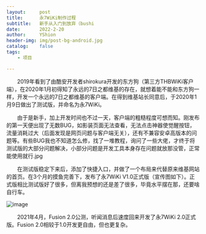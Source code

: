 ```yaml
---
layout:     post
title:      永7WiKi制作过程
subtitle:   新手从入门到放弃（bushi
date:       2022-2-20
author:     YShion
header-img: img/post-bg-android.jpg
catalog:    false
tags:
    - 项目

---
```

&emsp;&emsp;2019年看到了由酷安开发者shirokura开发的东方狗（第三方THBWiKi客户端），在2020年1月初得知了永远的7日之都维基的存在，就想着能不能和东方狗一样，开发一个永远的7日之都维基的客户端。在得到维基站长同意后，于2020年1月9日做出了测试版，并命名为永7WiKi。

&emsp;&emsp;由于是新手，加上开发时间也不过一天，客户端的粗糙程度可想而知。刚发布的第一天便出现了无数BUG，如影装页面无法查看，无法点击神器使觉醒按钮，流量消耗过大（后面发现是网页问题与客户端无关），还有不兼容安卓高版本的问题等。有些BUG我也不知道怎么修，找了一堆教程，询问了一些大佬，才终于将测试版的大部分问题解决，小部分问题是开发工具本身存在问题就放那没管，正常能使用就行.jpg

&emsp;&emsp;在测试版稳定下来后，添加了快捷入口，并做了一个布局来代替原来维基网站的首页。在3个月的摸鱼完善下，发布了永7WiKi V1.0正式版（宣传图如下）。正式版相比测试版好了很多，但离我预想的还是差了很多，毕竟水平摆在那，还要啥自行车。

![image](https://ys-yorigamishion.github.io/img/post-bg-F7WIKi1.0.jpg)

&emsp;&emsp;2021年4月，Fusion 2.0公测，听闻消息后速度回来开发了永7WiKi 2.0正式版。Fusion 2.0相较于1.0开发更自由，但也更复杂。
